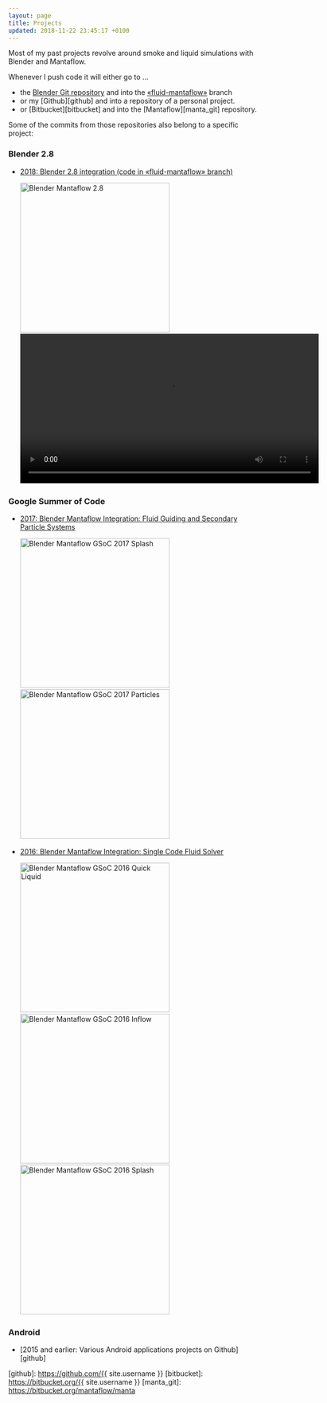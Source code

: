 ```yaml
---
layout: page
title: Projects
updated: 2018-11-22 23:45:17 +0100
---
```


Most of my past projects revolve around smoke and liquid simulations with Blender and Mantaflow.

Whenever I push code it will either go to &hellip;
- the [Blender Git repository][blender_git] and into the [&laquo;fluid-mantaflow&raquo;][fluid_manta] branch
- or my [Github][github] and into a repository of a personal project.
- or [Bitbucket][bitbucket] and into the [Mantaflow][manta_git] repository.

Some of the commits from those repositories also belong to a specific project:

### Blender 2.8
- [2018: Blender 2.8 integration (code in &laquo;fluid-mantaflow&raquo; branch)][fluid_manta]

<ul style="list-style-type:none">
<li>
  <img src="https://pbs.twimg.com/media/Dkk-aMKX0AEqSpZ.jpg:large" height="300" alt="Blender Mantaflow 2.8"/>
  <video height="300" controls>
    <source src="https://video.twimg.com/ext_tw_video/935951419055726594/pu/vid/1280x720/I-o--e2T_0xXsYBg.mp4" type="video/mp4">
  Your browser does not support the video tag.
  </video>
</li>
</ul>

### Google Summer of Code
- [2017: Blender Mantaflow Integration: Fluid Guiding and Secondary Particle Systems][gsoc_2017]

<ul style="list-style-type:none">
<li>
  <img src="https://en.blender.org/uploads/9/90/Mantaflow_liquid_mesh_particle_overlay.png" height="300" alt="Blender Mantaflow GSoC 2017 Splash"/>
  <img src="https://en.blender.org/uploads/6/6e/Mantaflow_sndpart_demo2.gif" height="300" alt="Blender Mantaflow GSoC 2017 Particles"/>
</li>
</ul>

- [2016: Blender Mantaflow Integration: Single Code Fluid Solver][gsoc_2016]

<ul style="list-style-type:none">
<li>
  <img src="https://en.blender.org/uploads/f/f4/Quick_liquid.gif" height="300" alt="Blender Mantaflow GSoC 2016 Quick Liquid"/>
  <img src="https://pbs.twimg.com/media/Ct7vh0UWYAExCxi.jpg:large" height="300" alt="Blender Mantaflow GSoC 2016 Inflow"/>
  <img src="https://en.blender.org/uploads/6/66/Mantaflow_liquid_splash_blue.png" height="300" alt="Blender Mantaflow GSoC 2016 Splash"/>
</li>
</ul>

### Android
- [2015 and earlier: Various Android applications projects on Github][github]

[blender_git]: https://git.blender.org/gitweb/gitweb.cgi/blender.git/shortlog/refs/heads/fluid-mantaflow
[fluid_manta]: https://developer.blender.org/diffusion/B/browse/fluid-mantaflow/
[gsoc_2017]: https://en.blender.org/index.php/User:Sebbas/GSoC_2017
[gsoc_2016]: https://en.blender.org/index.php/User:Sebbas/GSoC_2016
[github]: https://github.com/{{ site.username }}
[bitbucket]: https://bitbucket.org/{{ site.username }}
[manta_git]: https://bitbucket.org/mantaflow/manta
